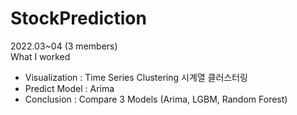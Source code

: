 # StockPrediction

2022.03~04 (3 members)      
What I worked 
- Visualization : Time Series Clustering 시계열 클러스터링
- Predict Model : Arima 
- Conclusion : Compare 3 Models (Arima, LGBM, Random Forest)
